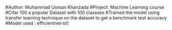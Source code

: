#Author: Muhammad Usman Khanzada
#Project: Machine Learning course
#Cifar 100 a popular Dataset with 100 classses
#Trained the model using transfer learning technique on the dataset to get a benchmark test accuracy
#Model used : efficientnet-b0
